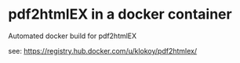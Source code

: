 pdf2htmlEX in a docker container
=================

Automated docker build for pdf2htmlEX

see: https://registry.hub.docker.com/u/klokoy/pdf2htmlex/
